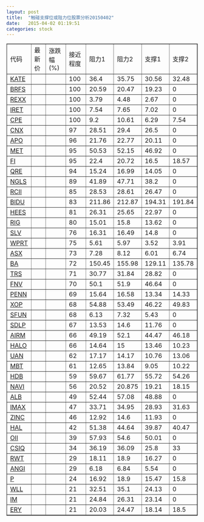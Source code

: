 ```yaml
---
layout: post
title:  "触碰支撑位或阻力位股票分析20150402"
date:   2015-04-02 01:19:51
categories: stock
---
```

<script type="text/javascript">
var stockList = []
stockList.push('gb_kate');
stockList.push('gb_brfs');
stockList.push('gb_rexx');
stockList.push('gb_iret');
stockList.push('gb_cpe');
stockList.push('gb_cnx');
stockList.push('gb_apo');
stockList.push('gb_met');
stockList.push('gb_fi');
stockList.push('gb_qre');
stockList.push('gb_ngls');
stockList.push('gb_rcii');
stockList.push('gb_bidu');
stockList.push('gb_hees');
stockList.push('gb_rig');
stockList.push('gb_slv');
stockList.push('gb_wprt');
stockList.push('gb_asx');
stockList.push('gb_ba');
stockList.push('gb_trs');
stockList.push('gb_fnv');
stockList.push('gb_penn');
stockList.push('gb_xop');
stockList.push('gb_sfun');
stockList.push('gb_sdlp');
stockList.push('gb_airm');
stockList.push('gb_halo');
stockList.push('gb_uan');
stockList.push('gb_mbt');
stockList.push('gb_hdb');
stockList.push('gb_navi');
stockList.push('gb_alb');
stockList.push('gb_imax');
stockList.push('gb_zinc');
stockList.push('gb_hal');
stockList.push('gb_oii');
stockList.push('gb_csiq');
stockList.push('gb_rwt');
stockList.push('gb_angi');
stockList.push('gb_p');
stockList.push('gb_wll');
stockList.push('gb_im');
stockList.push('gb_ery');
</script>
<table border="1">
 <tr>
 <td>代码</td>
 <td>最新价</td>
 <td>涨跌幅(%)</td>
 <td>接近程度</td>
 <td>阻力1</td>
 <td>阻力2</td>
 <td>支撑1</td>
 <td>支撑2</td>
</tr>
  <tr id="kate" class="green">
  <td><a href="http://stock.finance.sina.com.cn/usstock/quotes/KATE.html" target="_blank">KATE</a></td><td></td><td></td><td>100</td><td>36.4</td><td>35.75</td><td>30.56</td><td>32.48</td></tr>
  <tr id="brfs" class="red">
  <td><a href="http://stock.finance.sina.com.cn/usstock/quotes/BRFS.html" target="_blank">BRFS</a></td><td></td><td></td><td>100</td><td>20.59</td><td>20.47</td><td>19.23</td><td>0</td></tr>
  <tr id="rexx" class="red">
  <td><a href="http://stock.finance.sina.com.cn/usstock/quotes/REXX.html" target="_blank">REXX</a></td><td></td><td></td><td>100</td><td>3.79</td><td>4.48</td><td>2.67</td><td>0</td></tr>
  <tr id="iret" class="red">
  <td><a href="http://stock.finance.sina.com.cn/usstock/quotes/IRET.html" target="_blank">IRET</a></td><td></td><td></td><td>100</td><td>7.54</td><td>7.65</td><td>7.02</td><td>0</td></tr>
  <tr id="cpe" class="green">
  <td><a href="http://stock.finance.sina.com.cn/usstock/quotes/CPE.html" target="_blank">CPE</a></td><td></td><td></td><td>100</td><td>9.2</td><td>10.61</td><td>6.29</td><td>7.54</td></tr>
  <tr id="cnx" class="red">
  <td><a href="http://stock.finance.sina.com.cn/usstock/quotes/CNX.html" target="_blank">CNX</a></td><td></td><td></td><td>97</td><td>28.51</td><td>29.4</td><td>26.5</td><td>0</td></tr>
  <tr id="apo" class="red">
  <td><a href="http://stock.finance.sina.com.cn/usstock/quotes/APO.html" target="_blank">APO</a></td><td></td><td></td><td>96</td><td>21.76</td><td>22.77</td><td>20.11</td><td>0</td></tr>
  <tr id="met" class="red">
  <td><a href="http://stock.finance.sina.com.cn/usstock/quotes/MET.html" target="_blank">MET</a></td><td></td><td></td><td>95</td><td>50.53</td><td>52.15</td><td>46.92</td><td>0</td></tr>
  <tr id="fi" class="green">
  <td><a href="http://stock.finance.sina.com.cn/usstock/quotes/FI.html" target="_blank">FI</a></td><td></td><td></td><td>95</td><td>22.4</td><td>20.72</td><td>16.5</td><td>18.57</td></tr>
  <tr id="qre" class="red">
  <td><a href="http://stock.finance.sina.com.cn/usstock/quotes/QRE.html" target="_blank">QRE</a></td><td></td><td></td><td>94</td><td>15.24</td><td>16.99</td><td>14.05</td><td>0</td></tr>
  <tr id="ngls" class="red">
  <td><a href="http://stock.finance.sina.com.cn/usstock/quotes/NGLS.html" target="_blank">NGLS</a></td><td></td><td></td><td>89</td><td>41.89</td><td>47.71</td><td>38.2</td><td>0</td></tr>
  <tr id="rcii" class="green">
  <td><a href="http://stock.finance.sina.com.cn/usstock/quotes/RCII.html" target="_blank">RCII</a></td><td></td><td></td><td>85</td><td>28.53</td><td>28.61</td><td>26.47</td><td>0</td></tr>
  <tr id="bidu" class="red">
  <td><a href="http://stock.finance.sina.com.cn/usstock/quotes/BIDU.html" target="_blank">BIDU</a></td><td></td><td></td><td>83</td><td>211.86</td><td>212.87</td><td>194.31</td><td>191.84</td></tr>
  <tr id="hees" class="red">
  <td><a href="http://stock.finance.sina.com.cn/usstock/quotes/HEES.html" target="_blank">HEES</a></td><td></td><td></td><td>81</td><td>26.31</td><td>25.65</td><td>22.97</td><td>0</td></tr>
  <tr id="rig" class="red">
  <td><a href="http://stock.finance.sina.com.cn/usstock/quotes/RIG.html" target="_blank">RIG</a></td><td></td><td></td><td>80</td><td>15.01</td><td>15.8</td><td>13.62</td><td>0</td></tr>
  <tr id="slv" class="red">
  <td><a href="http://stock.finance.sina.com.cn/usstock/quotes/SLV.html" target="_blank">SLV</a></td><td></td><td></td><td>76</td><td>16.31</td><td>16.49</td><td>14.8</td><td>0</td></tr>
  <tr id="wprt" class="green">
  <td><a href="http://stock.finance.sina.com.cn/usstock/quotes/WPRT.html" target="_blank">WPRT</a></td><td></td><td></td><td>75</td><td>5.61</td><td>5.97</td><td>3.52</td><td>3.91</td></tr>
  <tr id="asx" class="red">
  <td><a href="http://stock.finance.sina.com.cn/usstock/quotes/ASX.html" target="_blank">ASX</a></td><td></td><td></td><td>73</td><td>7.28</td><td>8.12</td><td>6.01</td><td>6.74</td></tr>
  <tr id="ba" class="red">
  <td><a href="http://stock.finance.sina.com.cn/usstock/quotes/BA.html" target="_blank">BA</a></td><td></td><td></td><td>72</td><td>150.45</td><td>155.98</td><td>129.11</td><td>135.78</td></tr>
  <tr id="trs" class="red">
  <td><a href="http://stock.finance.sina.com.cn/usstock/quotes/TRS.html" target="_blank">TRS</a></td><td></td><td></td><td>71</td><td>30.77</td><td>31.84</td><td>28.82</td><td>0</td></tr>
  <tr id="fnv" class="red">
  <td><a href="http://stock.finance.sina.com.cn/usstock/quotes/FNV.html" target="_blank">FNV</a></td><td></td><td></td><td>70</td><td>50.1</td><td>51.9</td><td>46.64</td><td>0</td></tr>
  <tr id="penn" class="red">
  <td><a href="http://stock.finance.sina.com.cn/usstock/quotes/PENN.html" target="_blank">PENN</a></td><td></td><td></td><td>69</td><td>15.64</td><td>16.58</td><td>13.34</td><td>14.33</td></tr>
  <tr id="xop" class="green">
  <td><a href="http://stock.finance.sina.com.cn/usstock/quotes/XOP.html" target="_blank">XOP</a></td><td></td><td></td><td>68</td><td>54.88</td><td>53.49</td><td>46.22</td><td>49.83</td></tr>
  <tr id="sfun" class="red">
  <td><a href="http://stock.finance.sina.com.cn/usstock/quotes/SFUN.html" target="_blank">SFUN</a></td><td></td><td></td><td>68</td><td>6.13</td><td>7.32</td><td>5.43</td><td>0</td></tr>
  <tr id="sdlp" class="green">
  <td><a href="http://stock.finance.sina.com.cn/usstock/quotes/SDLP.html" target="_blank">SDLP</a></td><td></td><td></td><td>67</td><td>13.53</td><td>14.6</td><td>11.76</td><td>0</td></tr>
  <tr id="airm" class="green">
  <td><a href="http://stock.finance.sina.com.cn/usstock/quotes/AIRM.html" target="_blank">AIRM</a></td><td></td><td></td><td>66</td><td>49.19</td><td>52.1</td><td>44.47</td><td>46.18</td></tr>
  <tr id="halo" class="green">
  <td><a href="http://stock.finance.sina.com.cn/usstock/quotes/HALO.html" target="_blank">HALO</a></td><td></td><td></td><td>66</td><td>14.64</td><td>15</td><td>13.46</td><td>10.23</td></tr>
  <tr id="uan" class="green">
  <td><a href="http://stock.finance.sina.com.cn/usstock/quotes/UAN.html" target="_blank">UAN</a></td><td></td><td></td><td>62</td><td>17.17</td><td>14.17</td><td>10.76</td><td>13.06</td></tr>
  <tr id="mbt" class="green">
  <td><a href="http://stock.finance.sina.com.cn/usstock/quotes/MBT.html" target="_blank">MBT</a></td><td></td><td></td><td>61</td><td>12.65</td><td>13.84</td><td>9.05</td><td>10.22</td></tr>
  <tr id="hdb" class="red">
  <td><a href="http://stock.finance.sina.com.cn/usstock/quotes/HDB.html" target="_blank">HDB</a></td><td></td><td></td><td>59</td><td>59.67</td><td>61.77</td><td>55.72</td><td>54.26</td></tr>
  <tr id="navi" class="red">
  <td><a href="http://stock.finance.sina.com.cn/usstock/quotes/NAVI.html" target="_blank">NAVI</a></td><td></td><td></td><td>56</td><td>20.52</td><td>20.875</td><td>19.21</td><td>18.15</td></tr>
  <tr id="alb" class="green">
  <td><a href="http://stock.finance.sina.com.cn/usstock/quotes/ALB.html" target="_blank">ALB</a></td><td></td><td></td><td>49</td><td>52.44</td><td>57.08</td><td>48.88</td><td>0</td></tr>
  <tr id="imax" class="red">
  <td><a href="http://stock.finance.sina.com.cn/usstock/quotes/IMAX.html" target="_blank">IMAX</a></td><td></td><td></td><td>47</td><td>33.71</td><td>34.95</td><td>28.93</td><td>31.63</td></tr>
  <tr id="zinc" class="red">
  <td><a href="http://stock.finance.sina.com.cn/usstock/quotes/ZINC.html" target="_blank">ZINC</a></td><td></td><td></td><td>46</td><td>12.92</td><td>14.6</td><td>11.93</td><td>0</td></tr>
  <tr id="hal" class="red">
  <td><a href="http://stock.finance.sina.com.cn/usstock/quotes/HAL.html" target="_blank">HAL</a></td><td></td><td></td><td>42</td><td>51.38</td><td>44.64</td><td>39.87</td><td>40.47</td></tr>
  <tr id="oii" class="red">
  <td><a href="http://stock.finance.sina.com.cn/usstock/quotes/OII.html" target="_blank">OII</a></td><td></td><td></td><td>39</td><td>57.93</td><td>54.6</td><td>50.01</td><td>0</td></tr>
  <tr id="csiq" class="green">
  <td><a href="http://stock.finance.sina.com.cn/usstock/quotes/CSIQ.html" target="_blank">CSIQ</a></td><td></td><td></td><td>34</td><td>36.19</td><td>36.09</td><td>25.8</td><td>33</td></tr>
  <tr id="rwt" class="green">
  <td><a href="http://stock.finance.sina.com.cn/usstock/quotes/RWT.html" target="_blank">RWT</a></td><td></td><td></td><td>29</td><td>18.11</td><td>18.9</td><td>16.27</td><td>0</td></tr>
  <tr id="angi" class="green">
  <td><a href="http://stock.finance.sina.com.cn/usstock/quotes/ANGI.html" target="_blank">ANGI</a></td><td></td><td></td><td>29</td><td>6.18</td><td>6.84</td><td>5.54</td><td>0</td></tr>
  <tr id="p" class="green">
  <td><a href="http://stock.finance.sina.com.cn/usstock/quotes/P.html" target="_blank">P</a></td><td></td><td></td><td>24</td><td>16.92</td><td>18.9</td><td>15.47</td><td>15.8</td></tr>
  <tr id="wll" class="red">
  <td><a href="http://stock.finance.sina.com.cn/usstock/quotes/WLL.html" target="_blank">WLL</a></td><td></td><td></td><td>21</td><td>32.51</td><td>35.1</td><td>24.13</td><td>0</td></tr>
  <tr id="im" class="red">
  <td><a href="http://stock.finance.sina.com.cn/usstock/quotes/IM.html" target="_blank">IM</a></td><td></td><td></td><td>21</td><td>24.84</td><td>26.31</td><td>23.14</td><td>0</td></tr>
  <tr id="ery" class="green">
  <td><a href="http://stock.finance.sina.com.cn/usstock/quotes/ERY.html" target="_blank">ERY</a></td><td></td><td></td><td>21</td><td>20.03</td><td>24.47</td><td>18.14</td><td>18.5</td></tr>
</table>
